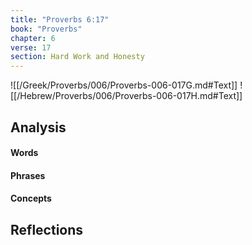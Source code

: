 ```yaml
---
title: "Proverbs 6:17"
book: "Proverbs"
chapter: 6
verse: 17
section: Hard Work and Honesty
---
```

![[/Greek/Proverbs/006/Proverbs-006-017G.md#Text]]
![[/Hebrew/Proverbs/006/Proverbs-006-017H.md#Text]]

## Analysis

#### Words

#### Phrases

#### Concepts

## Reflections
